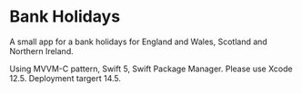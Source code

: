 # Bank Holidays 
A small app for a bank holidays for England and Wales, Scotland and Northern Ireland.

Using MVVM-C pattern, Swift 5, Swift Package Manager.
Please use Xcode 12.5.
Deployment targert 14.5.

